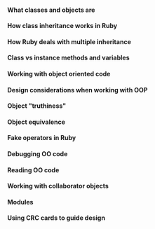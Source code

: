 #### What classes and objects are ####



#### How class inheritance works in Ruby ####



#### How Ruby deals with multiple inheritance ####



#### Class vs instance methods and variables ####



#### Working with object oriented code ####



#### Design considerations when working with OOP ####



#### Object "truthiness" ####



#### Object equivalence ####



#### Fake operators in Ruby ####



#### Debugging OO code ####



#### Reading OO code ####



#### Working with collaborator objects ####



#### Modules ####



#### Using CRC cards to guide design ####
